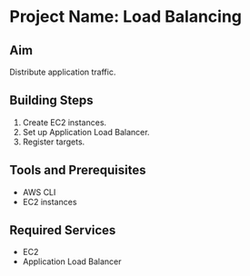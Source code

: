 # Project Name: Load Balancing
## Aim
Distribute application traffic.

## Building Steps
1. Create EC2 instances.
2. Set up Application Load Balancer.
3. Register targets.

## Tools and Prerequisites
- AWS CLI
- EC2 instances

## Required Services
- EC2
- Application Load Balancer
